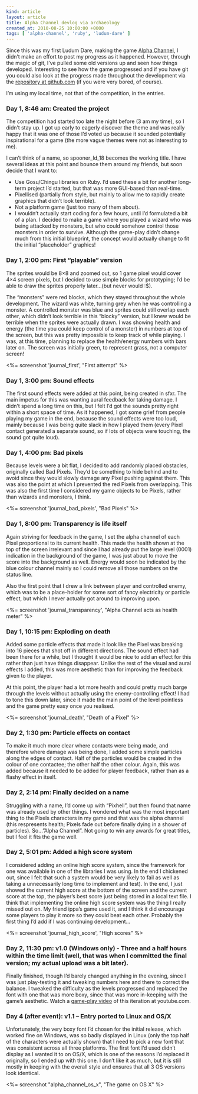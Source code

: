 ```yaml
---
kind: article
layout: article
title: Alpha Channel devlog via archaeology
created_at: 2010-08-25 10:00:00 +0000
tags: [ 'alpha-channel', 'ruby', 'ludum-dare' ]
---
```


Since this was my first Ludum Dare, making the game [Alpha Channel](/games/alpha_channel), I didn’t make an effort to post my progress as it happened. However, through the magic of git, I’ve pulled some old versions up and seen how things developed. Interesting to see how the game progressed and if you have git you could also look at the progress made throughout the development via the [repository at github.com](http://github.com/Spooner/alpha_channel) (if you were very bored, of course).

I’m using my local time, not that of the competition, in the entries.


### Day 1, 8:46 am: Created the project

The competition had started too late the night before (3 am my time), so I didn’t stay up. I got up early to eagerly discover the theme and was really happy that it was one of those I’d voted up because it sounded potentially inspirational for a game (the more vague themes were not as interesting to me).

I can’t think of a name, so spooner_ld_18 becomes the working title. I have several ideas at this point and bounce them around my friends, but soon decide that I want to:

* Use Gosu/Chingu libraries on Ruby. I’d used these a bit for another long-term project I’d started, but that was more GUI-based than real-time.
* Pixellised (partially from style, but mainly to allow me to rapidly create graphics that didn’t look terrible).
* Not a platform game (just too many of them about).
* I wouldn’t actually start coding for a few hours, until I’d formulated a bit of a plan. I decided to make a game where you played a wizard who was being attacked by monsters, but who could somehow control those monsters in order to survive. Although the game-play didn’t change much from this initial blueprint, the concept would actually change to fit the initial “placeholder” graphics!



### Day 1, 2:00 pm: First “playable” version

The sprites would be 8×8 and zoomed out, so 1 game pixel would cover 4×4 screen pixels, but I decided to use simple blocks for prototyping; I’d be able to draw the sprites properly later…(but never would :$).

The “monsters” were red blocks, which they stayed throughout the whole development. The wizard was white, turning grey when he was controlling a monster. A controlled monster was blue and sprites could still overlap each other, which didn’t look terrible in this “blocky” version, but I knew would be terrible when the sprites were actually drawn. I was showing health and energy (the time you could keep control of a monster) in numbers at top of the screen, but this was pretty impossible to keep track of while playing. I was, at this time, planning to replace the health/energy numbers with bars later on. The screen was initially green, to represent grass, not a computer screen!

<%= screenshot 'journal_first', "First attempt" %>

### Day 1, 3:00 pm: Sound effects

The first sound effects were added at this point, being created in sfxr. The main impetus for this was wanting aural feedback for taking damage. I didn’t spend a long time on this, but I felt I’d got the sounds pretty right within a short space of time. As it happened, I got some grief from people playing my game in the end, because the sound effects were too loud, mainly because I was being quite slack in how I played them (every Pixel contact generated a separate sound, so if lots of objects were touching, the sound got quite loud).


### Day 1, 4:00 pm: Bad pixels

Because levels were a bit flat, I decided to add randomly placed obstacles, originally called Bad Pixels. They’d be something to hide behind and to avoid since they would slowly damage any Pixel pushing against them. This was also the point at which I prevented the red Pixels from overlapping. This was also the first time I considered my game objects to be Pixels, rather than wizards and monsters, I think.

<%= screenshot 'journal_bad_pixels', "Bad Pixels" %>


### Day 1, 8:00 pm: Transparency is life itself

Again striving for feedback in the game, I set the alpha channel of each Pixel proportional to its current health. This made the health shown at the top of the screen irrelevant and since I had already put the large level (0001) indication in the background of the game, I was just about to move the score into the background as well. Energy would soon be indicated by the blue colour channel mainly so I could remove all those numbers on the status line.

Also the first point that I drew a link between player and controlled enemy, which was to be a place-holder for some sort of fancy electricity or particle effect, but which I never actually got around to improving upon.

<%= screenshot 'journal_transparency', "Alpha Channel acts as health meter" %>


### Day 1, 10:15 pm: Exploding on death

Added some particle effects that made it look like the Pixel was breaking into 16 pieces that shot off in different directions. The sound effect had been there for a while, but I thought it would be nice to add an effect for this rather than just have things disappear. Unlike the rest of the visual and aural effects I added, this was more aesthetic than for improving the feedback given to the player.

At this point, the player had a lot more health and could pretty much barge through the levels without actually using the enemy-controlling effect! I had to tone this down later, since it made the main point of the level pointless and the game pretty easy once you realised.

<%= screenshot 'journal_death', "Death of a Pixel" %>


### Day 2, 1:30 pm: Particle effects on contact

To make it much more clear where contacts were being made, and therefore where damage was being done, I added some simple particles along the edges of contact. Half of the particles would be created in the colour of one contactee; the other half the other colour. Again, this was added because it needed to be added for player feedback, rather than as a flashy effect in itself.



### Day 2, 2:14 pm: Finally decided on a name

Struggling with a name, I’d come up with “Pixhell”, but then found that name was already used by other things. I wondered what was the most important thing to the Pixels characters in my game and that was the alpha channel (this respresents health; Pixels fade out before finally dying in a shower of particles). So…”Alpha Channel”. Not going to win any awards for great titles, but I feel it fits the game well.



### Day 2, 5:01 pm: Added a high score system

I considered adding an online high score system, since the framework for one was available in one of the libraries I was using. In the end I chickened out, since I felt that such a system would be very likely to fail as well as taking a unnecessarily long time to implement and test). In the end, I just showed the current high score at the bottom of the screen and the current score at the top, the player’s best score just being stored in a local text file. I think that implementing the online high score system was the thing I really missed out on. My friend ippa’s game used it, and I think it did encourage some players to play it more so they could beat each other. Probably the first thing I’d add if I was continuing development…

<%= screenshot 'journal_high_score', "High scores" %>


### Day 2, 11:30 pm: v1.0 (Windows only) - Three and a half hours within the time limit (well, that was when I committed the final version; my actual upload was a bit later).

Finally finished, though I’d barely changed anything in the evening, since I was just play-testing it and tweaking numbers here and there to correct the balance. I tweaked the difficulty as the levels progressed and replaced the font with one that was more boxy, since that was more in-keeping with the game’s aesthetic. Watch a [game-play video](http://www.youtube.com/watch?v=CmTGW4jAd_M) of this iteration at youtube.com.


### Day 4 (after event): v1.1 – Entry ported to Linux and OS/X

Unfortunately, the very boxy font I’d chosen for the initial release, which worked fine on Windows, was so badly displayed in Linux (only the top half of the characters were actually shown) that I need to pick a new font that was consistent across all three platforms. The first font I’d used didn’t display as I wanted it to on OS/X, which is one of the reasons I’d replaced it originally, so I ended up with this one. I don’t like it as much, but it is still mostly in keeping with the overall style and ensures that all 3 OS versions look identical.

<%= screenshot "alpha_channel_os_x", "The game on OS X" %>